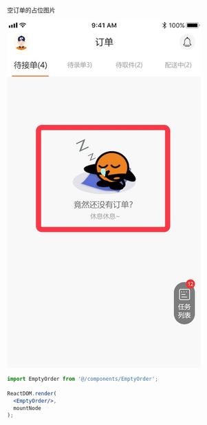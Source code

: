 空订单的占位图片

![](../../../../ignorePack/empty-order.png)

```jsx
import EmptyOrder from '@/components/EmptyOrder';

ReactDOM.render(
  <EmptyOrder/>,
  mountNode
);
```
